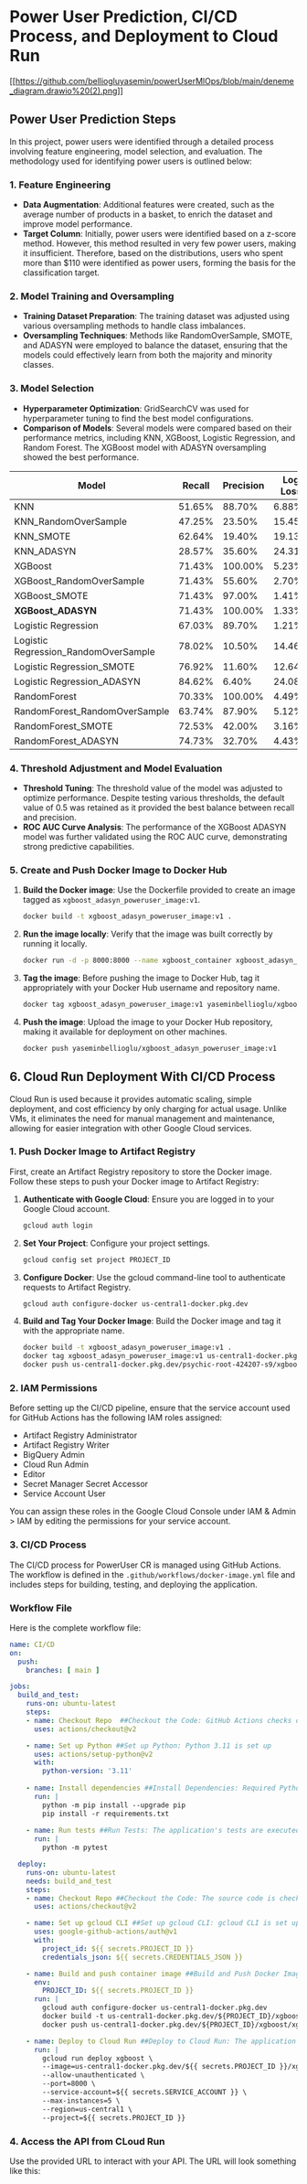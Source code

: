 # Power User Prediction, CI/CD Process, and Deployment to Cloud Run

[[https://github.com/belliogluyasemin/powerUserMlOps/blob/main/deneme_diagram.drawio%20(2).png]]

## Power User Prediction Steps

In this project, power users were identified through a detailed process involving feature engineering, model selection, and evaluation. The methodology used for identifying power users is outlined below:

### 1. Feature Engineering
- **Data Augmentation**: Additional features were created, such as the average number of products in a basket, to enrich the dataset and improve model performance.
- **Target Column**: Initially, power users were identified based on a z-score method. However, this method resulted in very few power users, making it insufficient. Therefore, based on the distributions, users who spent more than $110 were identified as power users, forming the basis for the classification target.

### 2. Model Training and Oversampling
- **Training Dataset Preparation**: The training dataset was adjusted using various oversampling methods to handle class imbalances.
- **Oversampling Techniques**: Methods like RandomOverSample, SMOTE, and ADASYN were employed to balance the dataset, ensuring that the models could effectively learn from both the majority and minority classes.

### 3. Model Selection
- **Hyperparameter Optimization**: GridSearchCV was used for hyperparameter tuning to find the best model configurations.
- **Comparison of Models**: Several models were compared based on their performance metrics, including KNN, XGBoost, Logistic Regression, and Random Forest. The XGBoost model with ADASYN oversampling showed the best performance.

| Model                                       | Recall  | Precision | Log Loss |
|---------------------------------------------|---------|-----------|----------|
| KNN                                         | 51.65%  | 88.70%    | 6.88%    |
| KNN_RandomOverSample                        | 47.25%  | 23.50%    | 15.45%   |
| KNN_SMOTE                                   | 62.64%  | 19.40%    | 19.13%   |
| KNN_ADASYN                                  | 28.57%  | 35.60%    | 24.31%   |
| XGBoost                                     | 71.43%  | 100.00%   | 5.23%    |
| XGBoost_RandomOverSample                    | 71.43%  | 55.60%    | 2.70%    |
| XGBoost_SMOTE                               | 71.43%  | 97.00%    | 1.41%    |
| **XGBoost_ADASYN**                          | 71.43%  | 100.00%   | 1.33%    |
| Logistic Regression                         | 67.03%  | 89.70%    | 1.21%    |
| Logistic Regression_RandomOverSample        | 78.02%  | 10.50%    | 14.46%   |
| Logistic Regression_SMOTE                   | 76.92%  | 11.60%    | 12.64%   |
| Logistic Regression_ADASYN                  | 84.62%  | 6.40%     | 24.08%   |
| RandomForest                                | 70.33%  | 100.00%   | 4.49%    |
| RandomForest_RandomOverSample               | 63.74%  | 87.90%    | 5.12%    |
| RandomForest_SMOTE                          | 72.53%  | 42.00%    | 3.16%    |
| RandomForest_ADASYN                         | 74.73%  | 32.70%    | 4.43%    |

### 4. Threshold Adjustment and Model Evaluation
- **Threshold Tuning**: The threshold value of the model was adjusted to optimize performance. Despite testing various thresholds, the default value of 0.5 was retained as it provided the best balance between recall and precision.
- **ROC AUC Curve Analysis**: The performance of the XGBoost ADASYN model was further validated using the ROC AUC curve, demonstrating strong predictive capabilities.

### 5. Create and Push Docker Image to Docker Hub

1. **Build the Docker image**: Use the Dockerfile provided to create an image tagged as `xgboost_adasyn_poweruser_image:v1`.
    ```sh
    docker build -t xgboost_adasyn_poweruser_image:v1 .
    ```

2. **Run the image locally**: Verify that the image was built correctly by running it locally.
    ```sh
    docker run -d -p 8000:8000 --name xgboost_container xgboost_adasyn_poweruser_image:v1
    ```

3. **Tag the image**: Before pushing the image to Docker Hub, tag it appropriately with your Docker Hub username and repository name.
    ```sh
    docker tag xgboost_adasyn_poweruser_image:v1 yaseminbellioglu/xgboost_adasyn_poweruser_image:v1
    ```

4. **Push the image**: Upload the image to your Docker Hub repository, making it available for deployment on other machines.
    ```sh
    docker push yaseminbellioglu/xgboost_adasyn_poweruser_image:v1
    ```

## 6. Cloud Run Deployment With CI/CD Process

Cloud Run is used because it provides automatic scaling, simple deployment, and cost efficiency by only charging for actual usage. Unlike VMs, it eliminates the need for manual management and maintenance, allowing for easier integration with other Google Cloud services.

### 1. Push Docker Image to Artifact Registry

First, create an Artifact Registry repository to store the Docker image. Follow these steps to push your Docker image to Artifact Registry:

1. **Authenticate with Google Cloud**: Ensure you are logged in to your Google Cloud account.
    ```sh
    gcloud auth login
    ```

2. **Set Your Project**: Configure your project settings.
    ```sh
    gcloud config set project PROJECT_ID
    ```

3. **Configure Docker**: Use the gcloud command-line tool to authenticate requests to Artifact Registry.
    ```sh
    gcloud auth configure-docker us-central1-docker.pkg.dev
    ```

4. **Build and Tag Your Docker Image**: Build the Docker image and tag it with the appropriate name.
    ```sh
    docker build -t xgboost_adasyn_poweruser_image:v1 .
    docker tag xgboost_adasyn_poweruser_image:v1 us-central1-docker.pkg.dev/psychic-root-424207-s9/xgboost/xgboost_adasyn_poweruser_image:cloudingv1
    docker push us-central1-docker.pkg.dev/psychic-root-424207-s9/xgboost/xgboost_adasyn_poweruser_image:cloudingv1
    ```

### 2. IAM Permissions

Before setting up the CI/CD pipeline, ensure that the service account used for GitHub Actions has the following IAM roles assigned:

- Artifact Registry Administrator
- Artifact Registry Writer
- BigQuery Admin
- Cloud Run Admin
- Editor
- Secret Manager Secret Accessor
- Service Account User

You can assign these roles in the Google Cloud Console under IAM & Admin > IAM by editing the permissions for your service account.

### 3. CI/CD Process

The CI/CD process for PowerUser CR is managed using GitHub Actions. The workflow is defined in the `.github/workflows/docker-image.yml` file and includes steps for building, testing, and deploying the application.

### Workflow File

Here is the complete workflow file:

```yaml
name: CI/CD 
on:
  push:
    branches: [ main ]

jobs:
  build_and_test:
    runs-on: ubuntu-latest
    steps:
    - name: Checkout Repo  ##Checkout the Code: GitHub Actions checks out the source code from the GitHub repository
      uses: actions/checkout@v2

    - name: Set up Python ##Set up Python: Python 3.11 is set up
      uses: actions/setup-python@v2
      with:
        python-version: '3.11'
      
    - name: Install dependencies ##Install Dependencies: Required Python packages are installed
      run: |
        python -m pip install --upgrade pip
        pip install -r requirements.txt
      
    - name: Run tests ##Run Tests: The application's tests are executed
      run: |
        python -m pytest  

  deploy:
    runs-on: ubuntu-latest
    needs: build_and_test
    steps:
    - name: Checkout Repo ##Checkout the Code: The source code is checked out again for the deployment job.
      uses: actions/checkout@v2

    - name: Set up gcloud CLI ##Set up gcloud CLI: gcloud CLI is set up for Google Cloud authentication
      uses: google-github-actions/auth@v1
      with:
        project_id: ${{ secrets.PROJECT_ID }}
        credentials_json: ${{ secrets.CREDENTIALS_JSON }}

    - name: Build and push container image ##Build and Push Docker Image: The Docker image is built and pushed to Artifact Registry
      env:
        PROJECT_ID: ${{ secrets.PROJECT_ID }}
      run: |
        gcloud auth configure-docker us-central1-docker.pkg.dev
        docker build -t us-central1-docker.pkg.dev/${PROJECT_ID}/xgboost/xgboost_adasyn_poweruser_image:cloudingv1 .
        docker push us-central1-docker.pkg.dev/${PROJECT_ID}/xgboost/xgboost_adasyn_poweruser_image:cloudingv1

    - name: Deploy to Cloud Run ##Deploy to Cloud Run: The application is deployed to Cloud Run with the necessary settings.
      run: |
        gcloud run deploy xgboost \
        --image=us-central1-docker.pkg.dev/${{ secrets.PROJECT_ID }}/xgboost/xgboost_adasyn_poweruser_image:cloudingv1 \
        --allow-unauthenticated \
        --port=8000 \
        --service-account=${{ secrets.SERVICE_ACCOUNT }} \
        --max-instances=5 \
        --region=us-central1 \
        --project=${{ secrets.PROJECT_ID }}
```



### 4. Access the API from CLoud Run

Use the provided URL to interact with your API. The URL will look something like this:









